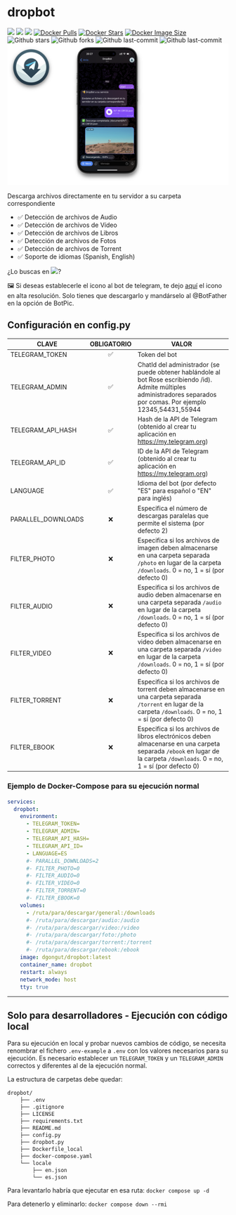 # dropbot
[![](https://badgen.net/badge/icon/github?icon=github&label)](https://github.com/dgongut/dropbot)
[![](https://badgen.net/badge/icon/docker?icon=docker&label)](https://hub.docker.com/r/dgongut/dropbot)
[![](https://badgen.net/badge/icon/telegram?icon=telegram&label)](https://t.me/dockercontrollerbotnews)
[![Docker Pulls](https://badgen.net/docker/pulls/dgongut/dropbot?icon=docker&label=pulls)](https://hub.docker.com/r/dgongut/dropbot/)
[![Docker Stars](https://badgen.net/docker/stars/dgongut/dropbot?icon=docker&label=stars)](https://hub.docker.com/r/dgongut/dropbot/)
[![Docker Image Size](https://badgen.net/docker/size/dgongut/dropbot?icon=docker&label=image%20size)](https://hub.docker.com/r/dgongut/dropbot/)
![Github stars](https://badgen.net/github/stars/dgongut/dropbot?icon=github&label=stars)
![Github forks](https://badgen.net/github/forks/dgongut/dropbot?icon=github&label=forks)
![Github last-commit](https://img.shields.io/github/last-commit/dgongut/dropbot)
![Github last-commit](https://badgen.net/github/license/dgongut/dropbot)
![alt text](https://github.com/dgongut/pictures/blob/main/dropbot/mockup.png)

Descarga archivos directamente en tu servidor a su carpeta correspondiente

- ✅ Detección de archivos de Audio
- ✅ Detección de archivos de Vídeo
- ✅ Detección de archivos de Libros
- ✅ Detección de archivos de Fotos
- ✅ Detección de archivos de Torrent
- ✅ Soporte de idiomas (Spanish, English)

¿Lo buscas en [![](https://badgen.net/badge/icon/docker?icon=docker&label)](https://hub.docker.com/r/dgongut/dropbot)?

🖼️ Si deseas establecerle el icono al bot de telegram, te dejo [aquí](https://raw.githubusercontent.com/dgongut/pictures/main/dropbot/dropbot.png) el icono en alta resolución. Solo tienes que descargarlo y mandárselo al @BotFather en la opción de BotPic.

## Configuración en config.py

| CLAVE                          | OBLIGATORIO | VALOR                                                                                   |
|---------------------------------|:------------:|-----------------------------------------------------------------------------------------|
| TELEGRAM_TOKEN                 |✅            | Token del bot |
| TELEGRAM_ADMIN                 |✅            | ChatId del administrador (se puede obtener hablándole al bot Rose escribiendo /id). Admite múltiples administradores separados por comas. Por ejemplo 12345,54431,55944 |
| TELEGRAM_API_HASH              | ✅           | Hash de la API de Telegram (obtenido al crear tu aplicación en https://my.telegram.org) |
| TELEGRAM_API_ID                | ✅           | ID de la API de Telegram (obtenido al crear tu aplicación en https://my.telegram.org)   |
| LANGUAGE                       | ✅           | Idioma del bot (por defecto "ES" para español o "EN" para inglés)                       |
| PARALLEL_DOWNLOADS             | ❌           | Especifica el número de descargas paralelas que permite el sistema (por defecto 2)      |
| FILTER_PHOTO                   | ❌           | Especifica si los archivos de imagen deben almacenarse en una carpeta separada `/photo` en lugar de la carpeta `/downloads`. 0 = no, 1 = sí (por defecto 0)   |
| FILTER_AUDIO                   | ❌           | Especifica si los archivos de audio deben almacenarse en una carpeta separada `/audio` en lugar de la carpeta `/downloads`. 0 = no, 1 = sí (por defecto 0)    |
| FILTER_VIDEO                   | ❌           | Especifica si los archivos de video deben almacenarse en una carpeta separada `/video` en lugar de la carpeta `/downloads`. 0 = no, 1 = sí (por defecto 0)    |
| FILTER_TORRENT                 | ❌           | Especifica si los archivos de torrent deben almacenarse en una carpeta separada `/torrent` en lugar de la carpeta `/downloads`. 0 = no, 1 = sí (por defecto 0)    |
| FILTER_EBOOK                 | ❌           | Especifica si los archivos de libros electrónicos deben almacenarse en una carpeta separada `/ebook` en lugar de la carpeta `/downloads`. 0 = no, 1 = sí (por defecto 0)    |

### Ejemplo de Docker-Compose para su ejecución normal

```yaml
services:
  dropbot:
    environment:
      - TELEGRAM_TOKEN=
      - TELEGRAM_ADMIN=
      - TELEGRAM_API_HASH=
      - TELEGRAM_API_ID=
      - LANGUAGE=ES
      #- PARALLEL_DOWNLOADS=2
      #- FILTER_PHOTO=0
      #- FILTER_AUDIO=0
      #- FILTER_VIDEO=0
      #- FILTER_TORRENT=0
      #- FILTER_EBOOK=0
    volumes:
      - /ruta/para/descargar/general:/downloads
      #- /ruta/para/descargar/audio:/audio
      #- /ruta/para/descargar/video:/video
      #- /ruta/para/descargar/foto:/photo
      #- /ruta/para/descargar/torrent:/torrent
      #- /ruta/para/descargar/ebook:/ebook
    image: dgongut/dropbot:latest
    container_name: dropbot
    restart: always
    network_mode: host
    tty: true
```

---

## Solo para desarrolladores - Ejecución con código local

Para su ejecución en local y probar nuevos cambios de código, se necesita renombrar el fichero `.env-example` a `.env` con los valores necesarios para su ejecución.
Es necesario establecer un `TELEGRAM_TOKEN` y un `TELEGRAM_ADMIN` correctos y diferentes al de la ejecución normal.

La estructura de carpetas debe quedar:

```
dropbot/
    ├── .env
    ├── .gitignore
    ├── LICENSE
    ├── requirements.txt
    ├── README.md
    ├── config.py
    ├── dropbot.py
    ├── Dockerfile_local
    ├── docker-compose.yaml
    └── locale
        ├── en.json
        └── es.json
```

Para levantarlo habría que ejecutar en esa ruta: `docker compose up -d`

Para detenerlo y eliminarlo: `docker compose down --rmi`
